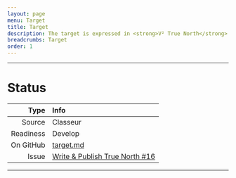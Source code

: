 ```yaml
---
layout: page
menu: Target
title: Target
description: The target is expressed in <strong>V² True North</strong> which is a vision on how the world will look like in 2021 after the successful introduction of V², showing how V² improves your life. It shows the user where we are going and directs the contributor how to get there.
breadcrumbs: Target
order: 1
---
```



--------------------------

# Status

| Type  | Info |
|------:|:-----|
| Source | Classeur |
| Readiness | Develop |
| On GitHub | [target.md](https://github.com/V-Squared/v2-Plan/edit/gh-pages/system.md) |
| Issue | [ Write & Publish True North #16 ](https://github.com/V-Squared/v2-Plan/issues/16) | 

--------------------------


